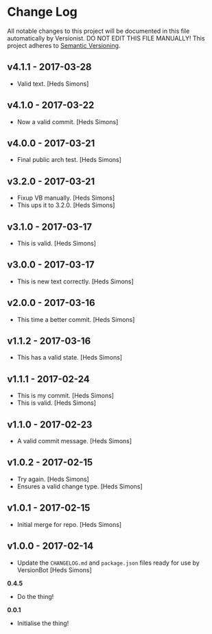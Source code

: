 # Change Log

All notable changes to this project will be documented in this file
automatically by Versionist. DO NOT EDIT THIS FILE MANUALLY!
This project adheres to [Semantic Versioning](http://semver.org/).

## v4.1.1 - 2017-03-28

* Valid text. [Heds Simons]

## v4.1.0 - 2017-03-22

* Now a valid commit. [Heds Simons]

## v4.0.0 - 2017-03-21

* Final public arch test. [Heds Simons]

## v3.2.0 - 2017-03-21

* Fixup VB manually. [Heds Simons]
* This ups it to 3.2.0. [Heds Simons]

## v3.1.0 - 2017-03-17

* This is valid. [Heds Simons]

## v3.0.0 - 2017-03-17

* This is new text correctly. [Heds Simons]

## v2.0.0 - 2017-03-16

* This time a better commit. [Heds Simons]

## v1.1.2 - 2017-03-16

* This has a valid state. [Heds Simons]

## v1.1.1 - 2017-02-24

* This is my commit. [Heds Simons]
* This is valid. [Heds Simons]

## v1.1.0 - 2017-02-23

* A valid commit message. [Heds Simons]

## v1.0.2 - 2017-02-15

* Try again. [Heds Simons]
* Ensures a valid change type. [Heds Simons]

## v1.0.1 - 2017-02-15

* Initial merge for repo. [Heds Simons]

## v1.0.0 - 2017-02-14

* Update the `CHANGELOG.md` and `package.json` files ready for use by VersionBot [Heds Simons]

**0.4.5**
* Do the thing!

**0.0.1**
* Initialise the thing!
